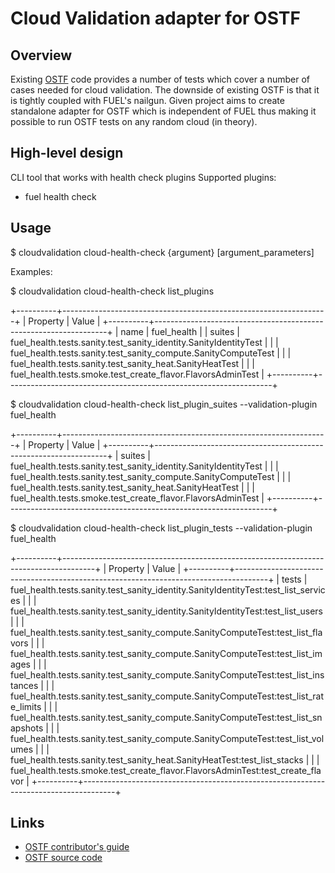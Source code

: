 # Cloud Validation adapter for OSTF

## Overview

Existing [OSTF](http://docs.mirantis.com/fuel-dev/develop/ostf_contributors_guide.html)
code provides a number of tests which cover a number of cases needed for cloud
validation. The downside of existing OSTF is that it is tightly coupled with
FUEL's nailgun. Given project aims to create standalone adapter for OSTF which
is independent of FUEL thus making it possible to run OSTF tests on any random
cloud (in theory).

## High-level design

 CLI tool that works with health check plugins
 Supported plugins:
  - fuel health check


## Usage


  $ cloudvalidation cloud-health-check {argument} [argument_parameters]

  Examples:

  $ cloudvalidation cloud-health-check list_plugins

+----------+------------------------------------------------------------------+
| Property | Value                                                            |
+----------+------------------------------------------------------------------+
| name     | fuel_health                                                      |
| suites   | fuel_health.tests.sanity.test_sanity_identity.SanityIdentityTest |
|          | fuel_health.tests.sanity.test_sanity_compute.SanityComputeTest   |
|          | fuel_health.tests.sanity.test_sanity_heat.SanityHeatTest         |
|          | fuel_health.tests.smoke.test_create_flavor.FlavorsAdminTest      |
+----------+------------------------------------------------------------------+

  $ cloudvalidation cloud-health-check list_plugin_suites --validation-plugin fuel_health

+----------+------------------------------------------------------------------+
| Property | Value                                                            |
+----------+------------------------------------------------------------------+
| suites   | fuel_health.tests.sanity.test_sanity_identity.SanityIdentityTest |
|          | fuel_health.tests.sanity.test_sanity_compute.SanityComputeTest   |
|          | fuel_health.tests.sanity.test_sanity_heat.SanityHeatTest         |
|          | fuel_health.tests.smoke.test_create_flavor.FlavorsAdminTest      |
+----------+------------------------------------------------------------------+

  $ cloudvalidation cloud-health-check list_plugin_tests --validation-plugin fuel_health

+----------+--------------------------------------------------------------------------------------+
| Property | Value                                                                                |
+----------+--------------------------------------------------------------------------------------+
| tests    | fuel_health.tests.sanity.test_sanity_identity.SanityIdentityTest:test_list_services  |
|          | fuel_health.tests.sanity.test_sanity_identity.SanityIdentityTest:test_list_users     |
|          | fuel_health.tests.sanity.test_sanity_compute.SanityComputeTest:test_list_flavors     |
|          | fuel_health.tests.sanity.test_sanity_compute.SanityComputeTest:test_list_images      |
|          | fuel_health.tests.sanity.test_sanity_compute.SanityComputeTest:test_list_instances   |
|          | fuel_health.tests.sanity.test_sanity_compute.SanityComputeTest:test_list_rate_limits |
|          | fuel_health.tests.sanity.test_sanity_compute.SanityComputeTest:test_list_snapshots   |
|          | fuel_health.tests.sanity.test_sanity_compute.SanityComputeTest:test_list_volumes     |
|          | fuel_health.tests.sanity.test_sanity_heat.SanityHeatTest:test_list_stacks            |
|          | fuel_health.tests.smoke.test_create_flavor.FlavorsAdminTest:test_create_flavor       |
+----------+--------------------------------------------------------------------------------------+
## Links

 * [OSTF contributor's guide](http://docs.mirantis.com/fuel-dev/develop/ostf_contributors_guide.html)
 * [OSTF source code](https://github.com/stackforge/fuel-ostf)
